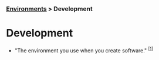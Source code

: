 ### [Environments](environments.md) > Development


# Development
- "The environment you use when you create software." <sup>[[1]]</sup>



[1]: https://medium.com/swlh/environments-in-software-development-cf84adbbf197